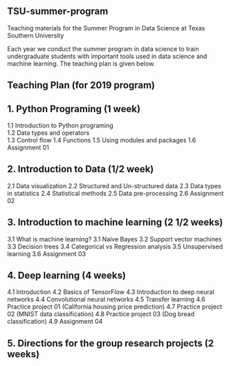 ## TSU-summer-program
Teaching materials for the Summer Program in Data Science at Texas Southern University

Each year we conduct the summer program in data science to train undergraduate students with important tools used in data science and machine learning. The teaching plan is given below. 

## Teaching Plan (for 2019 program)

## 1. Python Programing (1 week)
1.1 Introduction to Python programing <br>
1.2 Data types and operators <br>
1.3 Control flow
1.4 Functions
1.5 Using modules and packages
1.6 Assignment 01
## 2. Introduction to Data (1/2 week)
2.1 Data visualization
2.2 Structured and Un-structured data
2.3 Data types in statistics
2.4 Statistical methods
2.5 Data pre-processing
2.6 Assignment 02
## 3. Introduction to machine learning (2 1/2 weeks)
3.1 What is machine learning?
3.1 Naive Bayes
3.2 Support vector machines
3.3 Decision trees
3.4 Categorical vs Regression analysis
3.5 Unsupervised learning
3.6 Assignment 03
## 4. Deep learning (4 weeks)
4.1 Introduction
4.2 Basics of TensorFlow
4.3 Introduction to deep neural networks
4.4 Convolutional neural networks
4.5 Transfer learning
4.6 Practice project 01 (California housing price prediction)
4.7 Practice project 02 (MNIST data classification)
4.8 Practice project 03 (Dog bread classification)
4.9 Assignment 04
## 5. Directions for the group research projects (2 weeks)


